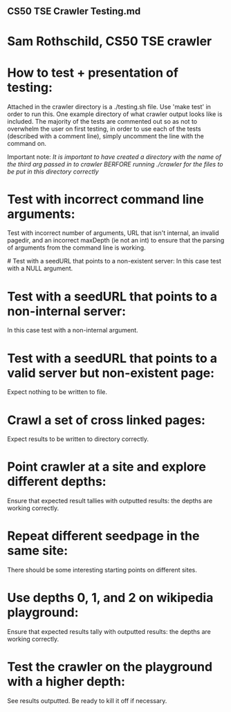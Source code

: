 ## CS50 TSE Crawler Testing.md
# Sam Rothschild, CS50 TSE crawler

# How to test + presentation of testing:
Attached in the crawler directory is a ./testing.sh file. Use 'make test' in order to run this. One example directory of what crawler output looks like is included. The majority of the tests are commented out so as not to overwhelm the user on first testing, in order to use each of the tests (described with a comment line), simply uncomment the line with the command on.

Important note: *It is important to have created a directory with the name of the third arg passed in to crawler BERFORE running ./crawler for the files to be put in this directory correctly*

# Test with incorrect command line arguments:
Test with incorrect number of arguments, URL that isn't internal, an invalid pagedir, and an incorrect maxDepth (ie not an int) to ensure that the parsing of arguments from the command line is working.

# Test with a seedURL that points to a non-existent server:
In this case test with a NULL argument.

# Test with a seedURL that points to a non-internal server:
In this case test with a non-internal argument.

# Test with a seedURL that points to a valid server but non-existent page:
Expect nothing to be written to file.

# Crawl a set of cross linked pages: 
Expect results to be written to directory correctly.

# Point crawler at a site and explore different depths:
Ensure that expected result tallies with outputted results: the depths are working correctly.

# Repeat different seedpage in the same site:
There should be some interesting starting points on different sites.

# Use depths 0, 1, and 2 on wikipedia playground:
Ensure that expected results tally with outputted results: the depths are working correctly.

# Test the crawler on the playground with a higher depth:
See results outputted. Be ready to kill it off if necessary.
